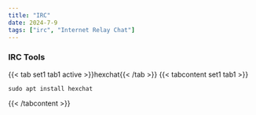 ```yaml
---
title: "IRC"
date: 2024-7-9
tags: ["irc", "Internet Relay Chat"]
---
```


### IRC Tools

{{< tab set1 tab1 active >}}hexchat{{< /tab >}}
{{< tabcontent set1 tab1 >}}

```console
sudo apt install hexchat
```

{{< /tabcontent >}}
